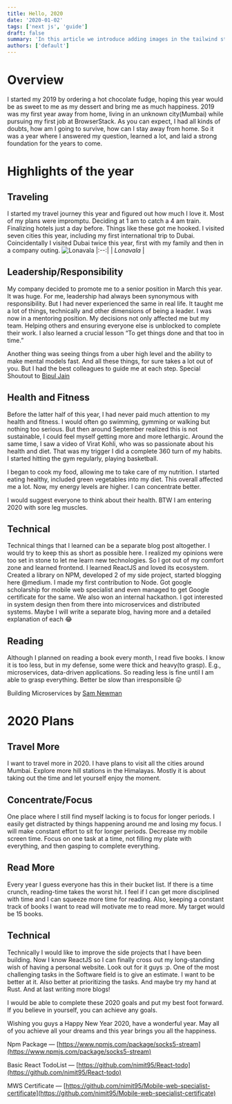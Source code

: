 ```yaml
---
title: Hello, 2020
date: '2020-01-02'
tags: ['next js', 'guide']
draft: false
summary: 'In this article we introduce adding images in the tailwind starter blog and the benefits and limitations of the next/image component.'
authors: ['default']
---
```


# Overview

I started my 2019 by ordering a hot chocolate fudge, hoping this year would be as sweet to me as my dessert and bring me as much happiness. 2019 was my first year away from home, living in an unknown city(Mumbai) while pursuing my first job at BrowserStack. As you can expect, I had all kinds of doubts, how am I going to survive, how can I stay away from home. So it was a year where I answered my question, learned a lot, and laid a strong foundation for the years to come.

# Highlights of the year

## Traveling

I started my travel journey this year and figured out how much I love it. Most of my plans were impromptu. Deciding at 1 am to catch a 4 am train. Finalizing hotels just a day before. Things like these got me hooked. I visited seven cities this year, including my first international trip to Dubai. Coincidentally I visited Dubai twice this year, first with my family and then in a company outing.
![Lonavala](https://miro.medium.com/max/1400/1*8_4YujpEvEhu66mShHOmzg.webp)
|:--:|
| _Lonavala_ |

## Leadership/Responsibility

My company decided to promote me to a senior position in March this year. It was huge. For me, leadership had always been synonymous with responsibility. But I had never experienced the same in real life. It taught me a lot of things, technically and other dimensions of being a leader. I was now in a mentoring position. My decisions not only affected me but my team. Helping others and ensuring everyone else is unblocked to complete their work. I also learned a crucial lesson “To get things done and that too in time.”

Another thing was seeing things from a uber high level and the ability to make mental models fast. And all these things, for sure takes a lot out of you. But I had the best colleagues to guide me at each step. Special Shoutout to [Bipul Jain](https://medium.com/u/a93434a590d4?source=post_page-----79a4f93e3b8b--------------------------------)

## Health and Fitness

Before the latter half of this year, I had never paid much attention to my health and fitness. I would often go swimming, gymming or walking but nothing too serious. But then around September realized this is not sustainable, I could feel myself getting more and more lethargic. Around the same time, I saw a video of Virat Kohli, who was so passionate about his health and diet. That was my trigger I did a complete 360 turn of my habits. I started hitting the gym regularly, playing basketball.

I began to cook my food, allowing me to take care of my nutrition. I started eating healthy, included green vegetables into my diet. This overall affected me a lot. Now, my energy levels are higher. I can concentrate better.

I would suggest everyone to think about their health. BTW I am entering 2020 with sore leg muscles.

## Technical

Technical things that I learned can be a separate blog post altogether. I would try to keep this as short as possible here. I realized my opinions were too set in stone to let me learn new technologies. So I got out of my comfort zone and learned frontend. I learned ReactJS and loved its ecosystem. Created a library on NPM, developed 2 of my side project, started blogging here @medium. I made my first contribution to Node. Got google scholarship for mobile web specialist and even managed to get Google certificate for the same. We also won an internal hackathon. I got interested in system design then from there into microservices and distributed systems. Maybe I will write a separate blog, having more and a detailed explanation of each 😂

## Reading

Although I planned on reading a book every month, I read five books. I know it is too less, but in my defense, some were thick and heavy(to grasp). E.g., microservices, data-driven applications. So reading less is fine until I am able to grasp everything. Better be slow than irresponsible 😛

Building Microservices by [Sam Newman](https://medium.com/u/de19973d94b6?source=post_page-----79a4f93e3b8b--------------------------------)

# 2020 Plans

## Travel More

I want to travel more in 2020. I have plans to visit all the cities around Mumbai. Explore more hill stations in the Himalayas. Mostly it is about taking out the time and let yourself enjoy the moment.

## Concentrate/Focus

One place where I still find myself lacking is to focus for longer periods. I easily get distracted by things happening around me and losing my focus. I will make constant effort to sit for longer periods. Decrease my mobile screen time. Focus on one task at a time, not filling my plate with everything, and then gasping to complete everything.

## Read More

Every year I guess everyone has this in their bucket list. If there is a time crunch, reading-time takes the worst hit. I feel if I can get more disciplined with time and I can squeeze more time for reading. Also, keeping a constant track of books I want to read will motivate me to read more. My target would be 15 books.

## Technical

Technically I would like to improve the side projects that I have been building. Now I know ReactJS so I can finally cross out my long-standing wish of having a personal website. Look out for it guys :p. One of the most challenging tasks in the Software field is to give an estimate. I want to be better at it. Also better at prioritizing the tasks. And maybe try my hand at Rust. And at last writing more blogs!

I would be able to complete these 2020 goals and put my best foot forward. If you believe in yourself, you can achieve any goals.

Wishing you guys a Happy New Year 2020, have a wonderful year. May all of you achieve all your dreams and this year brings you all the happiness.

Npm Package — [https://www.npmjs.com/package/socks5-stream](https://www.npmjs.com/package/socks5-stream)

Basic React TodoList — [https://github.com/nimit95/React-todo](https://github.com/nimit95/React-todo)

MWS Certificate — [https://github.com/nimit95/Mobile-web-specialist-certificate](https://github.com/nimit95/Mobile-web-specialist-certificate)
